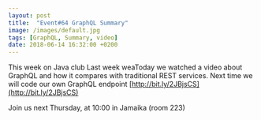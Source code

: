 ```yaml
---
layout: post
title:  "Event#64 GraphQL Summary"
image: /images/default.jpg
tags: [GraphQL, Summary, video]
date: 2018-06-14 16:32:00 +0200
---
```


This week on Java club Last week weaToday we watched a video about GraphQL and how it compares with traditional REST services. Next time we will code our own GraphQL endpoint [http://bit.ly/2JBjsCS](http://bit.ly/2JBjsCS)

Join us next Thursday, at 10:00 in Jamaika (room 223)